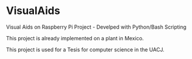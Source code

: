 # VisualAids
Visual Aids on Raspberry Pi Project - Develped with Python/Bash Scripting

This project is already implemented on a plant in Mexico.

This project is used for a Tesis for computer science in the UACJ.
